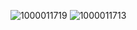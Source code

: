 ![1000011719](https://github.com/user-attachments/assets/e6499578-4bce-46dd-b763-81e084b67e30)
![1000011713](https://github.com/user-attachments/assets/73f23dc3-20b3-48bb-9467-7cb2e3a03098)
